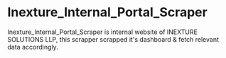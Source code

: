# Inexture_Internal_Portal_Scraper
Inexture_Internal_Portal_Scraper is internal website of INEXTURE SOLUTIONS LLP, this scrapper scrapped it's dashboard &amp; fetch relevant data accordingly. 
